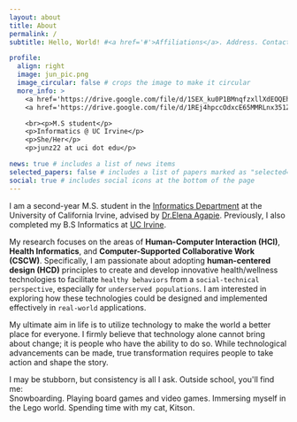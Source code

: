 ```yaml
---
layout: about
title: About
permalink: /
subtitle: Hello, World! #<a href='#'>Affiliations</a>. Address. Contacts. Moto. Etc.

profile:
  align: right
  image: jun_pic.png
  image_circular: false # crops the image to make it circular
  more_info: >
    <a href='https://drive.google.com/file/d/1SEX_ku0P1BMnqfzxllXdEOQEhfbBhoeu/view?usp=sharing'target="_blank">CV</a>
    <a href='https://drive.google.com/file/d/1REj4hpccOdxcE65MMRLnx351ZMvtW0id/view?usp=sharing'target="_blank">Resume</a>

    <br><p>M.S student</p>
    <p>Informatics @ UC Irvine</p>
    <p>She/Her</p>
    <p>junz22 at uci dot edu</p>

news: true # includes a list of news items
selected_papers: false # includes a list of papers marked as "selected={true}"
social: true # includes social icons at the bottom of the page
---
```


I am a second-year M.S. student in the [Informatics Department](https://www.informatics.uci.edu/) at the University of California Irvine, advised by [Dr.Elena Agapie](https://eagapie.com/). Previously, I also completed my B.S Informatics at [UC Irvine](https://uci.edu/).

My research focuses on the areas of **Human-Computer Interaction (HCI)**, **Health Informatics**, and **Computer-Supported Collaborative Work (CSCW)**. Specifically, I am passionate about adopting **human-centered design (HCD)** principles to create and develop innovative health/wellness technologies to facilitate `healthy behaviors` from a `social-technical perspective`, especially for `underserved populations`. I am interested in exploring how these technologies could be designed and implemented effectively in `real-world` applications.

My ultimate aim in life is to utilize technology to make the world a better place for everyone. I firmly believe that technology alone cannot bring about change; it is people who have the ability to do so. While technological advancements can be made, true transformation requires people to take action and shape the story.

I may be stubborn, but consistency is all I ask. Outside school, you'll find me:  
Snowboarding. Playing board games and video games. Immersing myself in the Lego world. Spending time with my cat, Kitson.

